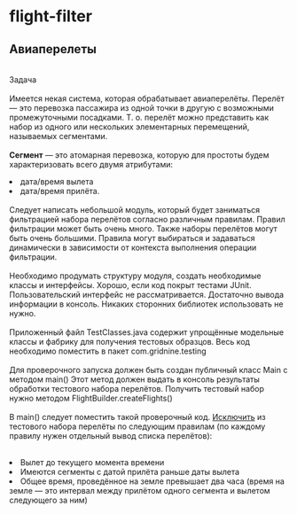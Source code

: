 # flight-filter

## Авиаперелеты
<br>Задача
<br><br>
Имеется некая система, которая обрабатывает авиаперелёты. Перелёт — это перевозка пассажира из одной точки в другую с возможными промежуточными посадками. Т. о. перелёт можно представить как набор из одного или нескольких элементарных перемещений, называемых сегментами. <br><br>
<b>Сегмент</b> — это атомарная перевозка, которую для простоты будем характеризовать всего двумя атрибутами: <br><li>дата/время вылета <li>дата/время прилёта.
<br>
<br>
Следует написать небольшой модуль, который будет заниматься фильтрацией набора перелётов согласно различным правилам. Правил фильтрации может быть очень много. Также наборы перелётов могут быть очень большими. Правила могут выбираться и задаваться динамически в зависимости от контекста выполнения операции фильтрации.
<br>
<br>
Необходимо продумать структуру модуля, создать необходимые классы и интерфейсы. Хорошо, если код покрыт тестами JUnit. 
<br>Пользовательский интерфейс не рассматривается. Достаточно вывода информации в консоль. Никаких сторонних библиотек использовать не нужно.
<br><br>
Приложенный файл TestClasses.java содержит упрощённые модельные классы и фабрику для получения тестовых образцов. Весь код необходимо поместить в пакет com.gridnine.testing
<br><br>
Для проверочного запуска должен быть создан публичный класс Main c методом main() Этот метод должен выдать в консоль результаты обработки тестового набора перелётов. Получить тестовый набор нужно методом FlightBuilder.createFlights()
<br><br>
В main() следует поместить такой проверочный код. <u>Исключить</u> из тестового набора перелёты по следующим правилам (по каждому правилу нужен отдельный вывод списка перелётов):
<br><br>
<li> Вылет до текущего момента времени
<li> Имеются сегменты с датой прилёта раньше даты вылета
<li> Общее время, проведённое на земле превышает два часа (время на земле — это интервал между прилётом одного сегмента и вылетом следующего за ним)

